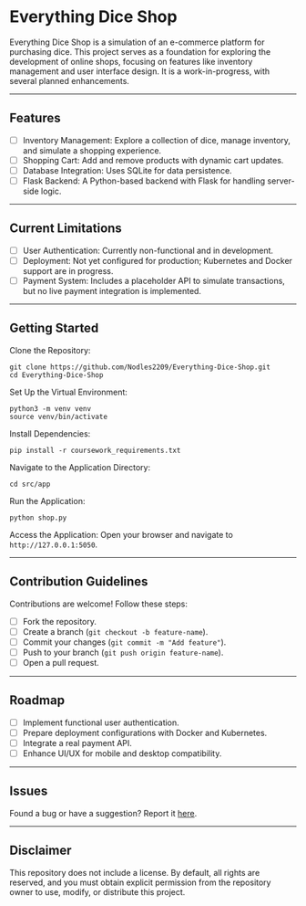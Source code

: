 # Everything Dice Shop
Everything Dice Shop is a simulation of an e-commerce platform for purchasing dice. This project serves as a foundation for exploring the development of online shops, focusing on features like inventory management and user interface design. It is a work-in-progress, with several planned enhancements.

---

## Features
- [ ] Inventory Management: Explore a collection of dice, manage inventory, and simulate a shopping experience.
- [ ] Shopping Cart: Add and remove products with dynamic cart updates.
- [ ] Database Integration: Uses SQLite for data persistence.
- [ ] Flask Backend: A Python-based backend with Flask for handling server-side logic.

---

## Current Limitations
- [ ] User Authentication: Currently non-functional and in development.
- [ ] Deployment: Not yet configured for production; Kubernetes and Docker support are in progress.
- [ ] Payment System: Includes a placeholder API to simulate transactions, but no live payment integration is implemented.

---

## Getting Started
Clone the Repository:

```
git clone https://github.com/Nodles2209/Everything-Dice-Shop.git
cd Everything-Dice-Shop
```

Set Up the Virtual Environment:

```
python3 -m venv venv
source venv/bin/activate
```

Install Dependencies:

```
pip install -r coursework_requirements.txt
```

Navigate to the Application Directory:

```
cd src/app
```

Run the Application:

```
python shop.py
```

Access the Application:
Open your browser and navigate to `http://127.0.0.1:5050`.

---

## Contribution Guidelines
Contributions are welcome! Follow these steps:

- [ ] Fork the repository.
- [ ] Create a branch (`git checkout -b feature-name`).
- [ ] Commit your changes (`git commit -m "Add feature"`).
- [ ] Push to your branch (`git push origin feature-name`).
- [ ] Open a pull request.

---

## Roadmap
- [ ] Implement functional user authentication.
- [ ] Prepare deployment configurations with Docker and Kubernetes.
- [ ] Integrate a real payment API.
- [ ] Enhance UI/UX for mobile and desktop compatibility.

---

## Issues
Found a bug or have a suggestion? Report it [here](https://github.com/Nodles2209/Everything-Dice-Shop/issues).

---

## Disclaimer
This repository does not include a license. By default, all rights are reserved, and you must obtain explicit permission from the repository owner to use, modify, or distribute this project.
